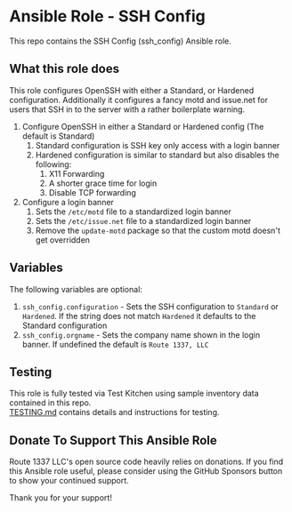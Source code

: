 Ansible Role - SSH Config
==========================
This repo contains the SSH Config (ssh_config) Ansible role.

What this role does
-------------------
This role configures OpenSSH with either a Standard, or Hardened configuration. Additionally it configures a fancy
motd and issue.net for users that SSH in to the server with a rather boilerplate warning.

1. Configure OpenSSH in either a Standard or Hardened config (The default is Standard)
    1. Standard configuration is SSH key only access with a login banner
    2. Hardened configuration is similar to standard but also disables the following:
        1. X11 Forwarding
        2. A shorter grace time for login
        3. Disable TCP forwarding
2. Configure a login banner
    1. Sets the `/etc/motd` file to a standardized login banner
    2. Sets the `/etc/issue.net` file to a standardized login banner
    3. Remove the `update-motd` package so that the custom motd doesn't get overridden

Variables
---------
The following variables are optional:

1. `ssh_config.configuration` - Sets the SSH configuration to `Standard` or `Hardened`. If the string does not match `Hardened`
it defaults to the Standard configuration
2. `ssh_config.orgname` - Sets the company name shown in the login banner. If undefined the default is `Route 1337, LLC`

Testing
-------
This role is fully tested via Test Kitchen using sample inventory data contained in this repo.  
[TESTING.md](TESTING.md) contains details and instructions for testing. 

Donate To Support This Ansible Role
-----------------------------------
Route 1337 LLC's open source code heavily relies on donations. If you find this Ansible role useful, please consider using the GitHub Sponsors button to show your continued support.

Thank you for your support!

